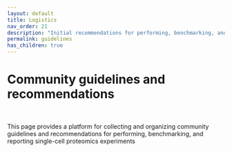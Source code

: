```yaml
---
layout: default
title: Logistics
nav_order: 21
description: "Initial recommendations for performing, benchmarking, and reporting single-cell proteomics experiments"
permalink: guidelines
has_children: true
---
```



# Community guidelines and recommendations

&nbsp;

This page provides a platform for collecting and organizing community guidelines and recommendations for performing, benchmarking, and reporting single-cell proteomics experiments

&nbsp;

&nbsp; 
